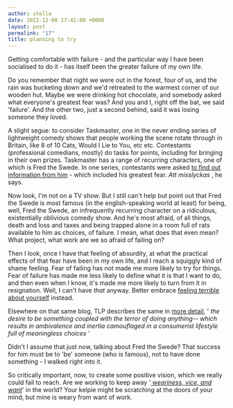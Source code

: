 ```yaml
---
author: stella
date: 2022-12-08 17:42:09 +0000
layout: post
permalink: "17"
title: planning to try
---
```



Getting comfortable with failure - and the particular way I have been
socialised to do it - has itself been the greater failure of my own life.  

Do you remember that night we were out in the forest, four of us, and the rain
was bucketing down and we'd retreated to the warmest corner of our wooden hut.
Maybe we were drinking hot chocolate, and somebody asked what everyone's
greatest fear was? And you and I, right off the bat, we said 'failure'. And
the other two, just a second behind, said it was losing someone they loved.  

A slight segue: to consider Taskmaster, one in the never ending series of
lightweight comedy shows that people working the scene rotate through in
Britain, like 8 of 10 Cats, Would I Lie to You, etc etc. Contestants
(professional comedians, mostly) do tasks for points, including for bringing
in their own prizes. Taskmaster has a range of recurring characters, one of
which is Fred the Swede. In one series, contestants were asked [to find out
information from him](https://www.youtube.com/watch?v=GoTVEXiWypo "to find out
information from him") \- which included his greatest fear. _Att misslyckas_ ,
he says.  

Now look, I'm not on a TV show. But I still can't help but point out that Fred
the Swede is most famous (in the english-speaking world at least) for being,
well, Fred the Swede, an infrequently recurring character on a ridiculous,
existentially oblivious comedy show. And he's most afraid, of all things,
death and loss and taxes and being trapped alone in a room full of rats
available to him as choices, of failure. I mean, what does that even mean?
What project, what work are we so afraid of failing on?  

Then I look, once I have that feeling of absurdity, at what the practical
effects of that fear have been in my own life, and I reach a squiggly kind of
shame feeling. Fear of failing has not made me more likely to try for things.
Fear of failure has made me less likely to define what it is that I want to
do, and then even when I know, it's made me more likely to turn from it in
resignation. Well, I can't have _that_ anyway. Better embrace [feeling
terrible about yourself](https://thelastpsychiatrist.com/2012/06/amy_schumer_offers_you_a_look.html) instead.

Elsewhere on that same blog, TLP describes the same in [more
detail](https://thelastpsychiatrist.com/2012/01/couple_reveals_childs_gender_f.html
"more detail"), ' _the desire to be something coupled with the terror of doing
anything-- which results in ambivalence and inertia camouflaged in a
consumerist lifestyle full of meaningless choices_ '  

Didn't I assume that just now, talking about Fred the Swede? That success for
him must be to 'be' someone (who is famous), not to have done something - I
walked right into it.  

So critically important, now, to create some positive vision, which we really
could fail to reach. Are we working to keep away '[ _weariness, vice, and
want_](https://angst.blog/16 "weariness, vice and want")' in the world? Your
kelpie might be scratching at the doors of your mind, but mine is weary from
want of work.
